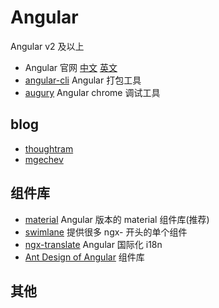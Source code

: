 # Angular

Angular v2 及以上

- Angular 官网 [中文](https://angular.cn/) [英文](https://angular.io)
- [angular-cli](https://github.com/angular/angular-cli/wiki) Angular 打包工具
- [augury](https://augury.angular.io/) Angular chrome 调试工具

## blog

- [thoughtram](https://blog.thoughtram.io/categories/angular-2/)
- [mgechev](https://blog.mgechev.com/)

## 组件库

- [material](https://material.angular.io/) Angular 版本的 material 组件库(推荐)
- [swimlane](https://github.com/swimlane) 提供很多 ngx- 开头的单个组件
- [ngx-translate](https://github.com/ngx-translate/core) Angular 国际化 i18n
- [Ant Design of Angular](https://ng.ant.design/docs/introduce/zh) 组件库

## 其他


